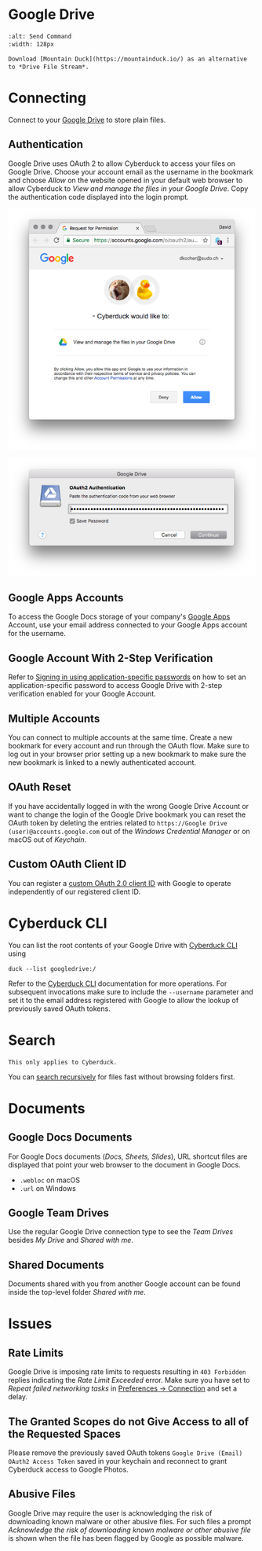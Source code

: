 Google Drive
===

```{image} _images/googledrive.png
:alt: Send Command
:width: 128px
```

```{tip}
Download [Mountain Duck](https://mountainduck.io/) as an alternative to *Drive File Stream*.
```

# Connecting

Connect to your [Google Drive](http://drive.google.com/) to store plain files.

## Authentication

Google Drive uses OAuth 2 to allow Cyberduck to access your files on Google Drive. Choose your account email as the username in the bookmark and choose *Allow* on the website opened in your default web browser to allow Cyberduck to *View and manage the files in your Google Drive*. Copy the authentication code displayed into the login prompt.

![OAuth 2 Authentication](_images/Google_Drive_OAuth_2_Authentication.png)

![OAuth 2 Prompt](_images/Google_Drive_OAuth_2_Authentication_Code_Prompt.png)

## Google Apps Accounts

To access the Google Docs storage of your company's [Google Apps](https://workspace.google.com/features/) Account, use your email address connected to your Google Apps account for the username.

## Google Account With 2-Step Verification

Refer to [Signing in using application-specific passwords](http://support.google.com/accounts/bin/answer.py?answer=185833) on how to set an application-specific password to access Google Drive with 2-step verification enabled for your Google Account.

## Multiple Accounts

You can connect to multiple accounts at the same time. Create a new bookmark for every account and run through the OAuth flow. Make sure to log out in your browser prior setting up a new bookmark to make sure the new bookmark is linked to a newly authenticated account.

## OAuth Reset

If you have accidentally logged in with the wrong Google Drive Account or want to change the login of the Google Drive bookmark you can reset the OAuth token by deleting the entries related to `https://Google Drive (user)@accounts.google.com` out of the *Windows Credential Manager* or on macOS out of *Keychain*.

## Custom OAuth Client ID

You can register a [custom OAuth 2.0 client ID](google_client_id.md) with Google to operate independently of our registered client ID.

# Cyberduck CLI
You can list the root contents of your Google Drive with [Cyberduck CLI](https://duck.sh/) using

	duck --list googledrive:/

Refer to the [Cyberduck CLI](../cli/index.md) documentation for more operations. For subsequent invocations make sure to include the `--username` parameter and set it to the email address registered with Google to allow the lookup of previously saved OAuth tokens.

# Search

```{attention}
This only applies to Cyberduck.
```

You can [search recursively](../cyberduck/browser.md#filter-and-search) for files fast without browsing folders first.

# Documents

## Google Docs Documents

For Google Docs documents (*Docs, Sheets, Slides*), URL shortcut files are displayed that point your web browser to the document in Google Docs.

- `.webloc` on macOS
- `.url` on Windows

## Google Team Drives

Use the regular Google Drive connection type to see the *Team Drives* besides *My Drive* and *Shared with me*.

## Shared Documents

Documents shared with you from another Google account can be found inside the top-level folder *Shared with me*.

# Issues

## Rate Limits

Google Drive is imposing rate limits to requests resulting in `403 Forbidden` replies indicating the *Rate Limit Exceeded* error. Make sure you have set to *Repeat failed networking tasks* in [Preferences → Connection](../cyberduck/connection.md#repeat-failed-networking-tasks) and set a delay.

## The Granted Scopes do not Give Access to all of the Requested Spaces

Please remove the previously saved OAuth tokens `Google Drive (Email) OAuth2 Access Token` saved in your keychain and reconnect to grant Cyberduck access to Google Photos.

## Abusive Files

Google Drive may require the user is acknowledging the risk of downloading known malware or other abusive files. For such files a prompt *Acknowledge the risk of downloading known malware or other abusive file* is shown when the file has been flagged by Google as possible malware.